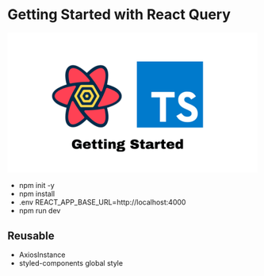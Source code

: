 # Getting Started with React Query

![Screenshot](rq.png)

- npm init -y
- npm install
- .env REACT_APP_BASE_URL=http://localhost:4000
- npm run dev

## Reusable

- AxiosInstance
- styled-components global style
